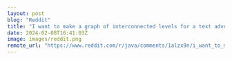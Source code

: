 ```yaml
---
layout: post
blog: "Reddit"
title: "I want to make a graph of interconnected levels for a text adventure game. Need help in it"
date: 2024-02-08T16:41:03Z
image: images/reddit.png
remote_url: "https://www.reddit.com/r/java/comments/1alzx9n/i_want_to_make_a_graph_of_interconnected_levels/"
---
```

